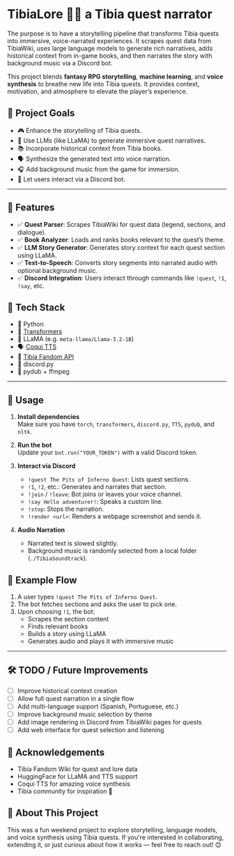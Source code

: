 # TibiaLore 🧙‍♂️ a Tibia quest narrator

The purpose is to have a storytelling pipeline that transforms Tibia quests into immersive, voice-narrated experiences. It scrapes quest data from TibiaWiki, uses large language models to generate rich narratives, adds historical context from in-game books, and then narrates the story with background music via a Discord bot.

This project blends **fantasy RPG storytelling**, **machine learning**, and **voice synthesis** to breathe new life into Tibia quests. It provides context, motivation, and atmosphere to elevate the player’s experience.

## 🎯 Project Goals

- 🎮 Enhance the storytelling of Tibia quests.
- 🤖 Use LLMs (like LLaMA) to generate immersive quest narratives.
- 📚 Incorporate historical context from Tibia books.
- 🗣️ Synthesize the generated text into voice narration.
- 🎧 Add background music from the game for immersion.
- 💬 Let users interact via a Discord bot.

---

## 📌 Features

- ✅ **Quest Parser**: Scrapes TibiaWiki for quest data (legend, sections, and dialogue).
- ✅ **Book Analyzer**: Loads and ranks books relevant to the quest’s theme.
- ✅ **LLM Story Generator**: Generates story context for each quest section using LLaMA.
- ✅ **Text-to-Speech**: Converts story segments into narrated audio with optional background music.
- ✅ **Discord Integration**: Users interact through commands like `!quest`, `!1`, `!say`, etc.

## 🧪 Tech Stack

- 🐍 Python
- 🤗 [Transformers](https://huggingface.co/transformers/)
- 🦙 LLaMA (e.g. `meta-llama/Llama-3.2-1B`)
- 🗣️ [Coqui TTS](https://github.com/coqui-ai/TTS)
- 📄 [Tibia Fandom API](https://tibia.fandom.com/api.php)
- 💬 discord.py
- 🎵 pydub + ffmpeg

---

## 🚀 Usage

1. **Install dependencies**  
   Make sure you have `torch`, `transformers`, `discord.py`, `TTS`, `pydub`, and `nltk`.

2. **Run the bot**  
   Update your `bot.run("YOUR_TOKEN")` with a valid Discord token.

3. **Interact via Discord**
   - `!quest The Pits of Inferno Quest`: Lists quest sections.
   - `!1`, `!2`, etc.: Generates and narrates that section.
   - `!join` / `!leave`: Bot joins or leaves your voice channel.
   - `!say Hello adventurer!`: Speaks a custom line.
   - `!stop`: Stops the narration.
   - `!render <url>`: Renders a webpage screenshot and sends it.

4. **Audio Narration**  
   - Narrated text is slowed slightly.
   - Background music is randomly selected from a local folder (`./TibiaSoundtrack`).

## 📖 Example Flow

1. A user types `!quest The Pits of Inferno Quest`.
2. The bot fetches sections and asks the user to pick one.
3. Upon choosing `!1`, the bot:
   - Scrapes the section content
   - Finds relevant books
   - Builds a story using LLaMA
   - Generates audio and plays it with immersive music

---

## 🛠️ TODO / Future Improvements

- [ ] Improve historical context creation
- [ ] Allow full quest narration in a single flow
- [ ] Add multi-language support (Spanish, Portuguese, etc.)
- [ ] Improve background music selection by theme
- [ ] Add image rendering in Discord from TibiaWiki pages for quests
- [ ] Add web interface for quest selection and listening

## 🙌 Acknowledgements

- Tibia Fandom Wiki for quest and lore data
- HuggingFace for LLaMA and TTS support
- Coqui TTS for amazing voice synthesis
- Tibia community for inspiration 🐉

## 🧪 About This Project

This was a fun weekend project to explore storytelling, language models, and voice synthesis using Tibia quests. If you're interested in collaborating, extending it, or just curious about how it works — feel free to reach out! 😊
